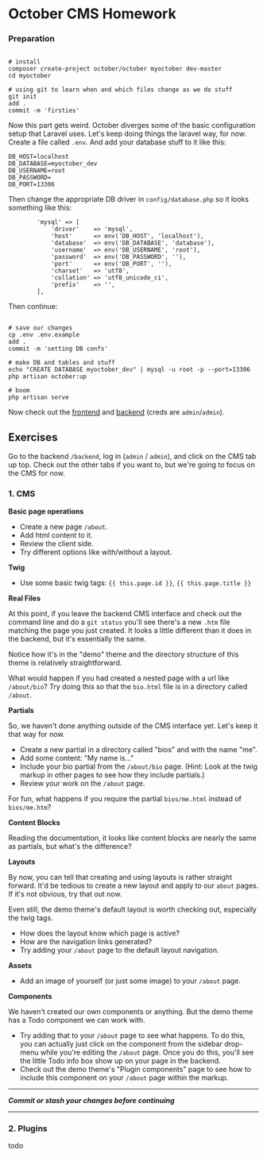 # October CMS Homework

### Preparation 

```

# install
composer create-project october/october myoctober dev-master
cd myoctober

# using git to learn when and which files change as we do stuff
git init
add .
commit -m 'firsties'
```

Now this part gets weird. October diverges some of the basic configuration setup that Laravel uses. Let's keep doing things the laravel way, for now. Create a file called `.env`. And add your database stuff to it like this:

```
DB_HOST=localhost
DB_DATABASE=myoctober_dev
DB_USERNAME=root
DB_PASSWORD=
DB_PORT=13306
```

Then change the appropriate DB driver in `config/database.php` so it looks something like this:

```
        'mysql' => [
            'driver'    => 'mysql',
            'host'      => env('DB_HOST', 'localhost'),
            'database'  => env('DB_DATABASE', 'database'),
            'username'  => env('DB_USERNAME', 'root'),
            'password'  => env('DB_PASSWORD', ''),
            'port'      => env('DB_PORT', ''),
            'charset'   => 'utf8',
            'collation' => 'utf8_unicode_ci',
            'prefix'    => '',
        ],
```

Then continue:

```

# save our changes
cp .env .env.example
add .
commit -m 'setting DB confs'

# make DB and tables and stuff
echo "CREATE DATABASE myoctober_dev" | mysql -u root -p --port=13306
php artisan october:up

# boom
php artisan serve
```

Now check out the [frontend](http://localhost:8000/) and [backend](http://localhost:8000/backend) (creds are `admin`/`admin`).


## Exercises

Go to the backend `/backend`, log in (`admin` / `admin`), and click on the CMS tab up top. Check out the other tabs if you want to, but we're going to focus on the CMS for now. 

### 1. CMS

**Basic page operations**

* Create a new page `/about`. 
* Add html content to it. 
* Review the client side. 
* Try different options like with/without a layout.

**Twig**

* Use some basic twig tags: `{{ this.page.id }}`, `{{ this.page.title }}`

**Real Files**

At this point, if you leave the backend CMS interface and check out the command line and do a `git status` you'll see there's a new `.htm` file matching the page you just created. It looks a little different than it does in the backend, but it's essentially the same. 

Notice how it's in the "demo" theme and the directory structure of this theme is relatively straightforward. 

What would happen if you had created a nested page with a url like `/about/bio`? Try doing this so that the `bio.html` file is in a directory called `/about`. 

**Partials**

So, we haven't done anything outside of the CMS interface yet. Let's keep it that way for now. 

* Create a new partial in a directory called "bios" and with the name "me". 
* Add some content: "My name is..."
* Include your bio partial from the `/about/bio` page. (Hint: Look at the twig markup in other pages to see how they include partials.)
* Review your work on the `/about` page. 

For fun, what happens if you require the partial `bios/me.html` instead of `bios/me.htm`?

**Content Blocks**

Reading the documentation, it looks like content blocks are nearly the same as partials, but what's the difference?

**Layouts**

By now, you can tell that creating and using layouts is rather straight forward. It'd be tedious to create a new layout and apply to our `about` pages. If it's not obvious, try that out now. 

Even still, the demo theme's default layout is worth checking out, especially the twig tags. 

* How does the layout know which page is active? 
* How are the navigation links generated? 
* Try adding your `/about` page to the default layout navigation.

**Assets**

* Add an image of yourself (or just some image) to your `/about` page.

**Components**

We haven't created our own components or anything. But the demo theme has a Todo component we can work with. 

* Try adding that to your `/about` page to see what happens. To do this, you can actually just click on the component from the sidebar drop-menu while you're editing the `/about` page. Once you do this, you'll see the little Todo info box show up on your page in the backend. 
* Check out the demo theme's "Plugin components" page to see how to include this component on your `/about` page within the markup.

---

**_Commit or stash your changes before continuing_**

---


### 2. Plugins

todo

